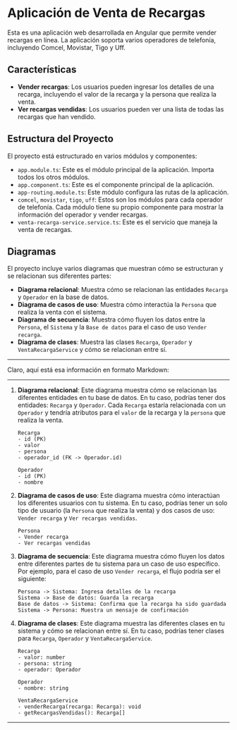 # Aplicación de Venta de Recargas

Esta es una aplicación web desarrollada en Angular que permite vender recargas en línea. La aplicación soporta varios operadores de telefonía, incluyendo Comcel, Movistar, Tigo y Uff.

## Características

- **Vender recargas**: Los usuarios pueden ingresar los detalles de una recarga, incluyendo el valor de la recarga y la persona que realiza la venta.
- **Ver recargas vendidas**: Los usuarios pueden ver una lista de todas las recargas que han vendido.

## Estructura del Proyecto

El proyecto está estructurado en varios módulos y componentes:

- `app.module.ts`: Este es el módulo principal de la aplicación. Importa todos los otros módulos.
- `app.component.ts`: Este es el componente principal de la aplicación.
- `app-routing.module.ts`: Este módulo configura las rutas de la aplicación.
- `comcel`, `movistar`, `tigo`, `uff`: Estos son los módulos para cada operador de telefonía. Cada módulo tiene su propio componente para mostrar la información del operador y vender recargas.
- `venta-recarga-service.service.ts`: Este es el servicio que maneja la venta de recargas.

## Diagramas

El proyecto incluye varios diagramas que muestran cómo se estructuran y se relacionan sus diferentes partes:

- **Diagrama relacional**: Muestra cómo se relacionan las entidades `Recarga` y `Operador` en la base de datos.
- **Diagrama de casos de uso**: Muestra cómo interactúa la `Persona` que realiza la venta con el sistema.
- **Diagrama de secuencia**: Muestra cómo fluyen los datos entre la `Persona`, el `Sistema` y la `Base de datos` para el caso de uso `Vender recarga`.
- **Diagrama de clases**: Muestra las clases `Recarga`, `Operador` y `VentaRecargaService` y cómo se relacionan entre sí.

---

Claro, aquí está esa información en formato Markdown:

---

1. **Diagrama relacional**: Este diagrama muestra cómo se relacionan las diferentes entidades en tu base de datos. En tu caso, podrías tener dos entidades: `Recarga` y `Operador`. Cada `Recarga` estaría relacionada con un `Operador` y tendría atributos para el `valor` de la recarga y la `persona` que realiza la venta.

   ```
   Recarga
   - id (PK)
   - valor
   - persona
   - operador_id (FK -> Operador.id)

   Operador
   - id (PK)
   - nombre
   ```

2. **Diagrama de casos de uso**: Este diagrama muestra cómo interactúan los diferentes usuarios con tu sistema. En tu caso, podrías tener un solo tipo de usuario (la `Persona` que realiza la venta) y dos casos de uso: `Vender recarga` y `Ver recargas vendidas`.

   ```
   Persona
   - Vender recarga
   - Ver recargas vendidas
   ```

3. **Diagrama de secuencia**: Este diagrama muestra cómo fluyen los datos entre diferentes partes de tu sistema para un caso de uso específico. Por ejemplo, para el caso de uso `Vender recarga`, el flujo podría ser el siguiente:

   ```
   Persona -> Sistema: Ingresa detalles de la recarga
   Sistema -> Base de datos: Guarda la recarga
   Base de datos -> Sistema: Confirma que la recarga ha sido guardada
   Sistema -> Persona: Muestra un mensaje de confirmación
   ```

4. **Diagrama de clases**: Este diagrama muestra las diferentes clases en tu sistema y cómo se relacionan entre sí. En tu caso, podrías tener clases para `Recarga`, `Operador` y `VentaRecargaService`.

   ```
   Recarga
   - valor: number
   - persona: string
   - operador: Operador

   Operador
   - nombre: string

   VentaRecargaService
   - venderRecarga(recarga: Recarga): void
   - getRecargasVendidas(): Recarga[]
   ```

---

